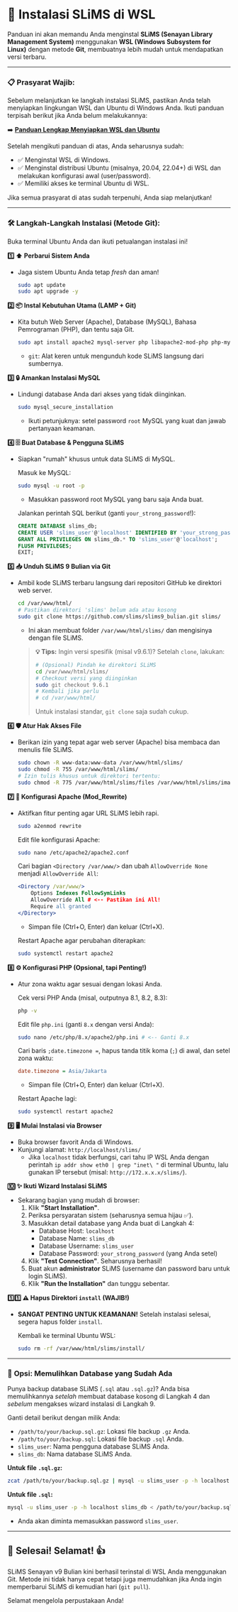 
# 🚀 Instalasi SLiMS di WSL
Panduan ini akan memandu Anda menginstal **SLiMS (Senayan Library Management System)** menggunakan **WSL (Windows Subsystem for Linux)** dengan metode **Git**, membuatnya lebih mudah untuk mendapatkan versi terbaru.

---

### 📋 **Prasyarat Wajib:**

Sebelum melanjutkan ke langkah instalasi SLiMS, pastikan Anda telah menyiapkan lingkungan WSL dan Ubuntu di Windows Anda. Ikuti panduan terpisah berikut jika Anda belum melakukannya:

➡️ **[Panduan Lengkap Menyiapkan WSL dan Ubuntu](./panduan-wsl.md)**

Setelah mengikuti panduan di atas, Anda seharusnya sudah:

*   ✅ Menginstal WSL di Windows.
*   ✅ Menginstal distribusi Ubuntu (misalnya, 20.04, 22.04+) di WSL dan melakukan konfigurasi awal (user/password).
*   ✅ Memiliki akses ke terminal Ubuntu di WSL.

Jika semua prasyarat di atas sudah terpenuhi, Anda siap melanjutkan!

---

### 🛠️ **Langkah-Langkah Instalasi (Metode Git):**

Buka terminal Ubuntu Anda dan ikuti petualangan instalasi ini!

**1️⃣ ⬆️ Perbarui Sistem Anda**
*   Jaga sistem Ubuntu Anda tetap *fresh* dan aman!

    ```bash
    sudo apt update
    sudo apt upgrade -y
    ```

**2️⃣ 📦 Instal Kebutuhan Utama (LAMP + Git)**
*   Kita butuh Web Server (Apache), Database (MySQL), Bahasa Pemrograman (PHP), dan tentu saja Git.

    ```bash
    sudo apt install apache2 mysql-server php libapache2-mod-php php-mysql php-cli php-gd php-intl php-xml php-curl php-mbstring git -y
    ```
    *   `git`: Alat keren untuk mengunduh kode SLiMS langsung dari sumbernya.

**3️⃣ 🔒 Amankan Instalasi MySQL**
*   Lindungi database Anda dari akses yang tidak diinginkan.

    ```bash
    sudo mysql_secure_installation
    ```
    *   Ikuti petunjuknya: setel password `root` MySQL yang kuat dan jawab pertanyaan keamanan.

**4️⃣ 🗄️ Buat Database & Pengguna SLiMS**
*   Siapkan "rumah" khusus untuk data SLiMS di MySQL.

    Masuk ke MySQL:
    ```bash
    sudo mysql -u root -p
    ```
    *   Masukkan password root MySQL yang baru saja Anda buat.

    Jalankan perintah SQL berikut (ganti `your_strong_password`!):
    ```sql
    CREATE DATABASE slims_db;
    CREATE USER 'slims_user'@'localhost' IDENTIFIED BY 'your_strong_password'; -- <-- Ganti dengan password kuat!
    GRANT ALL PRIVILEGES ON slims_db.* TO 'slims_user'@'localhost';
    FLUSH PRIVILEGES;
    EXIT;
    ```

**5️⃣ 📥 Unduh SLiMS 9 Bulian via Git**
*   Ambil kode SLiMS terbaru langsung dari repositori GitHub ke direktori web server.

    ```bash
    cd /var/www/html/
    # Pastikan direktori 'slims' belum ada atau kosong
    sudo git clone https://github.com/slims/slims9_bulian.git slims/
    ```
    *   Ini akan membuat folder `/var/www/html/slims/` dan mengisinya dengan file SLiMS.

    > **💡 Tips:** Ingin versi spesifik (misal v9.6.1)? Setelah `clone`, lakukan:
    > ```bash
    > # (Opsional) Pindah ke direktori SLiMS
    > cd /var/www/html/slims/
    > # Checkout versi yang diinginkan
    > sudo git checkout 9.6.1
    > # Kembali jika perlu
    > # cd /var/www/html/
    > ```
    > Untuk instalasi standar, `git clone` saja sudah cukup.

**6️⃣ 🛡️ Atur Hak Akses File**
*   Berikan izin yang tepat agar web server (Apache) bisa membaca dan menulis file SLiMS.

    ```bash
    sudo chown -R www-data:www-data /var/www/html/slims/
    sudo chmod -R 755 /var/www/html/slims/
    # Izin tulis khusus untuk direktori tertentu:
    sudo chmod -R 775 /var/www/html/slims/files /var/www/html/slims/images /var/www/html/slims/repository
    ```

**7️⃣ 🔧 Konfigurasi Apache (Mod_Rewrite)**
*   Aktifkan fitur penting agar URL SLiMS lebih rapi.

    ```bash
    sudo a2enmod rewrite
    ```
    Edit file konfigurasi Apache:
    ```bash
    sudo nano /etc/apache2/apache2.conf
    ```
    Cari bagian `<Directory /var/www/>` dan ubah `AllowOverride None` menjadi `AllowOverride All`:
    ```apache
    <Directory /var/www/>
        Options Indexes FollowSymLinks
        AllowOverride All # <-- Pastikan ini All!
        Require all granted
    </Directory>
    ```
    *   Simpan file (Ctrl+O, Enter) dan keluar (Ctrl+X).

    Restart Apache agar perubahan diterapkan:
    ```bash
    sudo systemctl restart apache2
    ```

**8️⃣ ⚙️ Konfigurasi PHP (Opsional, tapi Penting!)**
*   Atur zona waktu agar sesuai dengan lokasi Anda.

    Cek versi PHP Anda (misal, outputnya 8.1, 8.2, 8.3):
    ```bash
    php -v
    ```
    Edit file `php.ini` (ganti `8.x` dengan versi Anda):
    ```bash
    sudo nano /etc/php/8.x/apache2/php.ini # <-- Ganti 8.x
    ```
    Cari baris `;date.timezone =`, hapus tanda titik koma (`;`) di awal, dan setel zona waktu:
    ```ini
    date.timezone = Asia/Jakarta
    ```
    *   Simpan file (Ctrl+O, Enter) dan keluar (Ctrl+X).

    Restart Apache lagi:
    ```bash
    sudo systemctl restart apache2
    ```

**9️⃣ 🖥️ Mulai Instalasi via Browser**
*   Buka browser favorit Anda di Windows.
*   Kunjungi alamat: `http://localhost/slims/`
    *   Jika `localhost` tidak berfungsi, cari tahu IP WSL Anda dengan perintah `ip addr show eth0 | grep "inet\ "` di terminal Ubuntu, lalu gunakan IP tersebut (misal: `http://172.x.x.x/slims/`).

**🔟 ✨ Ikuti Wizard Instalasi SLiMS**
*   Sekarang bagian yang mudah di browser:
    1.  Klik **"Start Installation"**.
    2.  Periksa persyaratan sistem (seharusnya semua hijau ✅).
    3.  Masukkan detail database yang Anda buat di Langkah 4:
        *   Database Host: `localhost`
        *   Database Name: `slims_db`
        *   Database Username: `slims_user`
        *   Database Password: `your_strong_password` (yang Anda setel)
    4.  Klik **"Test Connection"**. Seharusnya berhasil!
    5.  Buat akun **administrator** SLiMS (username dan password baru untuk login SLiMS).
    6.  Klik **"Run the Installation"** dan tunggu sebentar.

**1️⃣1️⃣ ⚠️ Hapus Direktori `install` (WAJIB!)**
*   **SANGAT PENTING UNTUK KEAMANAN!** Setelah instalasi selesai, segera hapus folder `install`.

    Kembali ke terminal Ubuntu WSL:
    ```bash
    sudo rm -rf /var/www/html/slims/install/
    ```

---

### 🔄 **Opsi: Memulihkan Database yang Sudah Ada**

Punya backup database SLiMS (`.sql` atau `.sql.gz`)? Anda bisa memulihkannya *setelah* membuat database kosong di Langkah 4 dan *sebelum* mengakses wizard instalasi di Langkah 9.

Ganti detail berikut dengan milik Anda:
*   `/path/to/your/backup.sql.gz`: Lokasi file backup `.gz` Anda.
*   `/path/to/your/backup.sql`: Lokasi file backup `.sql` Anda.
*   `slims_user`: Nama pengguna database SLiMS Anda.
*   `slims_db`: Nama database SLiMS Anda.

**Untuk file `.sql.gz`:**
```bash
zcat /path/to/your/backup.sql.gz | mysql -u slims_user -p -h localhost slims_db
```

**Untuk file `.sql`:**
```bash
mysql -u slims_user -p -h localhost slims_db < /path/to/your/backup.sql
```
*   Anda akan diminta memasukkan password `slims_user`.

---

## 🎉 **Selesai! Selamat!** 👍

SLiMS Senayan v9 Bulian kini berhasil terinstal di WSL Anda menggunakan Git. Metode ini tidak hanya cepat tetapi juga memudahkan jika Anda ingin memperbarui SLiMS di kemudian hari (`git pull`).

Selamat mengelola perpustakaan Anda!
